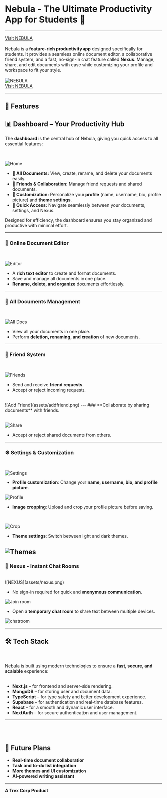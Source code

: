 # Nebula - The Ultimate Productivity App for Students 🚀
---
[Visit NEBULA](https://nebula-trexcorp.vercel.app/)
<br><br>
Nebula is a **feature-rich productivity app** designed specifically for students. It provides a seamless online document editor, a collaborative friend system, and a fast, no-sign-in chat feature called **Nexus**. Manage, share, and edit documents with ease while customizing your profile and workspace to fit your style.
<br><br>
![NEBULA](assets/landingpage.png)
<br>
[Visit NEBULA](https://nebula-trexcorp.vercel.app/)

---

## 🌟 Features

## 📊 Dashboard – Your Productivity Hub  

The **dashboard** is the central hub of Nebula, giving you quick access to all essential features:  
<br><br>

![Home](assets/homeblue.png)

- **📁 All Documents:** View, create, rename, and delete your documents easily.  
- **👥 Friends & Collaboration:** Manage friend requests and shared documents.  
- **🎨 Customization:** Personalize your **profile** (name, username, bio, profile picture) and **theme settings**.  
- **🚀 Quick Access:** Navigate seamlessly between your documents, settings, and Nexus.  

Designed for efficiency, the dashboard ensures you stay organized and productive with minimal effort.  

---
### 📄 **Online Document Editor**
<br>

![Editor](assets/editor.png)
- A **rich text editor** to create and format documents.
- Save and manage all documents in one place.
- **Rename, delete, and organize** documents effortlessly.
---
### 📂 **All Documents Management**
<br>

![All Docs](assets/alldocs.png)

- View all your documents in one place.
- Perform **deletion, renaming, and creation** of new documents.
---
### 🤝 **Friend System**
<br>

![Friends](assets/friends.png)
- Send and receive **friend requests**.
- Accept or reject incoming requests.
<br>
![Add Friend](assets/addfriend.png)
---
### **Collaborate by sharing documents** with friends.
<br><br>

![Share](assets/share.png)
- Accept or reject shared documents from others.
---
### ⚙️ **Settings & Customization**
<br>

![Settings](assets/settings.png)

- **Profile customization**: Change your **name, username, bio, and profile picture**.
  <br>

![Profile](assets/profile.png)

- **Image cropping**: Upload and crop your profile picture before saving.
 <br>

![Crop](assets/crop.png)
- **Theme settings**: Switch between light and dark themes.
  <br>

![Themes](assets/theme.png)
---

### 💬 **Nexus - Instant Chat Rooms**
<br>
![NEXUS](assets/nexus.png)

- No sign-in required for quick and **anonymous communication**.
  <br>

![Join room](assets/joinroom.png)


- Open a **temporary chat room** to share text between multiple devices.
  <br>

![chatroom](assets/chatroom.png)


---

## 🛠️ Tech Stack
<br>


Nebula is built using modern technologies to ensure a **fast, secure, and scalable** experience:
<br><br>


- **Next.js** – for frontend and server-side rendering.
- **MongoDB** – for storing user and document data.
- **TypeScript** – for type safety and better development experience.
- **Supabase** – for authentication and real-time database features.
- **React** – for a smooth and dynamic user interface.
- **NextAuth** – for secure authentication and user management.

---
<br><br>



## 📌 Future Plans
- **Real-time document collaboration**
- **Task and to-do list integration**
- **More themes and UI customization**
- **AI-powered writing assistant**

---


**A Trex Corp Product**

